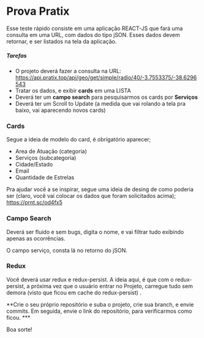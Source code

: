 # Prova Pratix

Esse teste rápido consiste em uma aplicação REACT-JS que fará uma consulta em uma URL, com dados do tipo jSON. Esses dados devem retornar, e ser listados na tela da aplicação.

##### Tarefas

- O projeto deverá fazer a consulta na URL: https://api.pratix.top/api/geo/get/simple/radio/40/-3.7553375/-38.6296543
- Tratar os dados, e exibir **cards** em uma LISTA
- Deverá ter um **campo search** para pesquisarmos os cards por **Serviços**
- Deverá ter um Scroll to Update (a medida que vai rolando a tela pra baixo, vai aparecendo novos cards)



### Cards

Segue a ideia de modelo do card, é obrigatório aparecer;
- Area de Atuação (categoria)
- Serviços (subcategoria)
- Cidade/Estado
- Email
- Quantidade de Estrelas

Pra ajudar você a se inspirar, segue uma ideia de desing de como poderia ser (claro, você vai colocar os dados que foram solicitados acima); https://prnt.sc/od4fx5


### Campo Search

Deverá ser fluido e sem bugs, digita o nome, e vai filtrar tudo exibindo apenas as ocorrências.

O campo serviço, consta lá no retorno do jSON.


### Redux
Você deverá usar redux e redux-persist. A ideia aqui, é que com o redux-persist, a próxima vez que o usuário entrar no Projeto, carregue tudo sem demora (visto que ficou em cache do redux-persist)
.

**Crie o seu próprio repositório e suba o projeto, crie sua branch, e envie commits. Em seguida, envie o link do repositório, para verificarmos como ficou. ***

Boa sorte!

